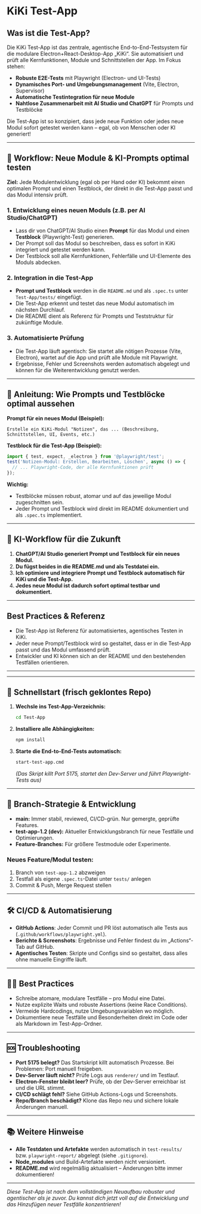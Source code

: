 # KiKi Test-App

## Was ist die Test-App?

Die KiKi Test-App ist das zentrale, agentische End-to-End-Testsystem für die modulare Electron+React-Desktop-App „KiKi“. Sie automatisiert und prüft alle Kernfunktionen, Module und Schnittstellen der App. Im Fokus stehen:
- **Robuste E2E-Tests** mit Playwright (Electron- und UI-Tests)
- **Dynamisches Port- und Umgebungsmanagement** (Vite, Electron, Supervisor)
- **Automatische Testintegration für neue Module**
- **Nahtlose Zusammenarbeit mit AI Studio und ChatGPT** für Prompts und Testblöcke

Die Test-App ist so konzipiert, dass jede neue Funktion oder jedes neue Modul sofort getestet werden kann – egal, ob von Menschen oder KI generiert!

---

## 🔄 Workflow: Neue Module & KI-Prompts optimal testen

**Ziel:** Jede Modulentwicklung (egal ob per Hand oder KI) bekommt einen optimalen Prompt und einen Testblock, der direkt in die Test-App passt und das Modul intensiv prüft.

### 1. Entwicklung eines neuen Moduls (z.B. per AI Studio/ChatGPT)
- Lass dir von ChatGPT/AI Studio einen **Prompt** für das Modul und einen **Testblock** (Playwright-Test) generieren.
- Der Prompt soll das Modul so beschreiben, dass es sofort in KiKi integriert und getestet werden kann.
- Der Testblock soll alle Kernfunktionen, Fehlerfälle und UI-Elemente des Moduls abdecken.

### 2. Integration in die Test-App
- **Prompt und Testblock** werden in die `README.md` und als `.spec.ts` unter `Test-App/tests/` eingefügt.
- Die Test-App erkennt und testet das neue Modul automatisch im nächsten Durchlauf.
- Die README dient als Referenz für Prompts und Teststruktur für zukünftige Module.

### 3. Automatisierte Prüfung
- Die Test-App läuft agentisch: Sie startet alle nötigen Prozesse (Vite, Electron), wartet auf die App und prüft alle Module mit Playwright.
- Ergebnisse, Fehler und Screenshots werden automatisch abgelegt und können für die Weiterentwicklung genutzt werden.

---

## 📄 Anleitung: Wie Prompts und Testblöcke optimal aussehen

**Prompt für ein neues Modul (Beispiel):**
```
Erstelle ein KiKi-Modul "Notizen", das ... (Beschreibung, Schnittstellen, UI, Events, etc.)
```

**Testblock für die Test-App (Beispiel):**
```typescript
import { test, expect, _electron } from '@playwright/test';
test('Notizen-Modul: Erstellen, Bearbeiten, Löschen', async () => {
  // ... Playwright-Code, der alle Kernfunktionen prüft
});
```

**Wichtig:**
- Testblöcke müssen robust, atomar und auf das jeweilige Modul zugeschnitten sein.
- Jeder Prompt und Testblock wird direkt im README dokumentiert und als `.spec.ts` implementiert.

---

## 🤖 KI-Workflow für die Zukunft

1. **ChatGPT/AI Studio generiert Prompt und Testblock für ein neues Modul.**
2. **Du fügst beides in die README.md und als Testdatei ein.**
3. **Ich optimiere und integriere Prompt und Testblock automatisch für KiKi und die Test-App.**
4. **Jedes neue Modul ist dadurch sofort optimal testbar und dokumentiert.**

---

## Best Practices & Referenz
- Die Test-App ist Referenz für automatisiertes, agentisches Testen in KiKi.
- Jeder neue Prompt/Testblock wird so gestaltet, dass er in die Test-App passt und das Modul umfassend prüft.
- Entwickler und KI können sich an der README und den bestehenden Testfällen orientieren.

---

---

## 🚀 Schnellstart (frisch geklontes Repo)

1. **Wechsle ins Test-App-Verzeichnis:**
   ```sh
   cd Test-App
   ```
2. **Installiere alle Abhängigkeiten:**
   ```sh
   npm install
   ```
3. **Starte die End-to-End-Tests automatisch:**
   ```sh
   start-test-app.cmd
   ```
   _(Das Skript killt Port 5175, startet den Dev-Server und führt Playwright-Tests aus)_

---

## 🌱 Branch-Strategie & Entwicklung
- **main:** Immer stabil, reviewed, CI/CD-grün. Nur gemergte, geprüfte Features.
- **test-app-1.2 (dev):** Aktueller Entwicklungsbranch für neue Testfälle und Optimierungen.
- **Feature-Branches:** Für größere Testmodule oder Experimente.

### Neues Feature/Modul testen:
1. Branch von `test-app-1.2` abzweigen
2. Testfall als eigene `.spec.ts`-Datei unter `tests/` anlegen
3. Commit & Push, Merge Request stellen

---

## 🛠️ CI/CD & Automatisierung
- **GitHub Actions**: Jeder Commit und PR löst automatisch alle Tests aus (`.github/workflows/playwright.yml`).
- **Berichte & Screenshots**: Ergebnisse und Fehler findest du im „Actions“-Tab auf GitHub.
- **Agentisches Testen**: Skripte und Configs sind so gestaltet, dass alles ohne manuelle Eingriffe läuft.

---

## 🧑‍💻 Best Practices
- Schreibe atomare, modulare Testfälle – pro Modul eine Datei.
- Nutze explizite Waits und robuste Assertions (keine Race Conditions).
- Vermeide Hardcodings, nutze Umgebungsvariablen wo möglich.
- Dokumentiere neue Testfälle und Besonderheiten direkt im Code oder als Markdown im Test-App-Ordner.

---

## 🆘 Troubleshooting
- **Port 5175 belegt?** Das Startskript killt automatisch Prozesse. Bei Problemen: Port manuell freigeben.
- **Dev-Server läuft nicht?** Prüfe Logs aus `renderer/` und im Testlauf.
- **Electron-Fenster bleibt leer?** Prüfe, ob der Dev-Server erreichbar ist und die URL stimmt.
- **CI/CD schlägt fehl?** Siehe GitHub Actions-Logs und Screenshots.
- **Repo/Branch beschädigt?** Klone das Repo neu und sichere lokale Änderungen manuell.

---

## 📚 Weitere Hinweise
- **Alle Testdaten und Artefakte** werden automatisch in `test-results/` bzw. `playwright-report/` abgelegt (siehe `.gitignore`).
- **Node_modules** und Build-Artefakte werden nicht versioniert.
- **README.md** wird regelmäßig aktualisiert – Änderungen bitte immer dokumentieren!

---

*Diese Test-App ist nach dem vollständigen Neuaufbau robuster und agentischer als je zuvor. Du kannst dich jetzt voll auf die Entwicklung und das Hinzufügen neuer Testfälle konzentrieren!*
